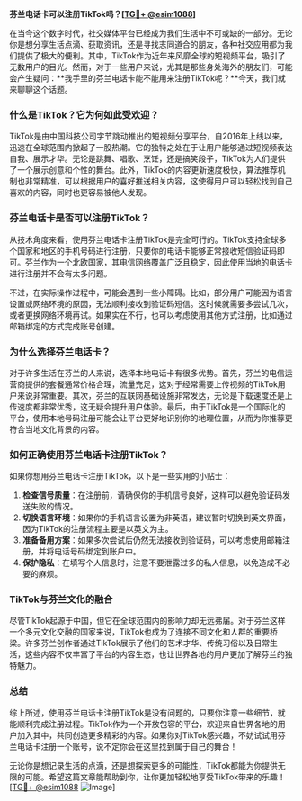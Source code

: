 **芬兰电话卡可以注册TikTok吗？[[TG💪+ @esim1088](https://t.me/s/esim1088)]**

在当今这个数字时代，社交媒体平台已经成为我们生活中不可或缺的一部分。无论你是想分享生活点滴、获取资讯，还是寻找志同道合的朋友，各种社交应用都为我们提供了极大的便利。其中，TikTok作为近年来风靡全球的短视频平台，吸引了无数用户的目光。然而，对于一些用户来说，尤其是那些身处海外的朋友们，可能会产生疑问：**我手里的芬兰电话卡能不能用来注册TikTok呢？**今天，我们就来聊聊这个话题。

### **什么是TikTok？它为何如此受欢迎？**

TikTok是由中国科技公司字节跳动推出的短视频分享平台，自2016年上线以来，迅速在全球范围内掀起了一股热潮。它的独特之处在于让用户能够通过短视频表达自我、展示才华。无论是跳舞、唱歌、烹饪，还是搞笑段子，TikTok为人们提供了一个展示创意和个性的舞台。此外，TikTok的内容更新速度极快，算法推荐机制也非常精准，可以根据用户的喜好推送相关内容，这使得用户可以轻松找到自己喜欢的内容，同时也更容易被他人发现。

### **芬兰电话卡是否可以注册TikTok？**

从技术角度来看，使用芬兰电话卡注册TikTok是完全可行的。TikTok支持全球多个国家和地区的手机号码进行注册，只要你的电话卡能够正常接收短信验证码即可。芬兰作为一个北欧国家，其电信网络覆盖广泛且稳定，因此使用当地的电话卡进行注册并不会有太多问题。

不过，在实际操作过程中，可能会遇到一些小障碍。比如，部分用户可能因为语言设置或网络环境的原因，无法顺利接收到验证码短信。这时候就需要多尝试几次，或者更换网络环境再试。如果实在不行，也可以考虑使用其他方式注册，比如通过邮箱绑定的方式完成账号创建。

### **为什么选择芬兰电话卡？**

对于许多生活在芬兰的人来说，选择本地电话卡有很多优势。首先，芬兰的电信运营商提供的套餐通常价格合理，流量充足，这对于经常需要上传视频的TikTok用户来说非常重要。其次，芬兰的互联网基础设施非常发达，无论是下载速度还是上传速度都非常优秀，这无疑会提升用户体验。最后，由于TikTok是一个国际化的平台，使用本地号码注册可能会让平台更好地识别你的地理位置，从而为你推荐更符合当地文化背景的内容。

### **如何正确使用芬兰电话卡注册TikTok？**

如果你想用芬兰电话卡注册TikTok，以下是一些实用的小贴士：

1. **检查信号质量**：在注册前，请确保你的手机信号良好，这样可以避免验证码发送失败的情况。
2. **切换语言环境**：如果你的手机语言设置为非英语，建议暂时切换到英文界面，因为TikTok的注册流程主要是以英文为主。
3. **准备备用方案**：如果多次尝试后仍然无法接收到验证码，可以考虑使用邮箱注册，并将电话号码绑定到账户中。
4. **保护隐私**：在填写个人信息时，注意不要泄露过多的私人信息，以免造成不必要的麻烦。

### **TikTok与芬兰文化的融合**

尽管TikTok起源于中国，但它在全球范围内的影响力却无远弗届。对于芬兰这样一个多元文化交融的国家来说，TikTok也成为了连接不同文化和人群的重要桥梁。许多芬兰创作者通过TikTok展示了他们的艺术才华、传统习俗以及日常生活，这些内容不仅丰富了平台的内容生态，也让世界各地的用户更加了解芬兰的独特魅力。

### **总结**

综上所述，使用芬兰电话卡注册TikTok是没有问题的，只要你注意一些细节，就能顺利完成注册过程。TikTok作为一个开放包容的平台，欢迎来自世界各地的用户加入其中，共同创造更多精彩的内容。如果你对TikTok感兴趣，不妨试试用芬兰电话卡注册一个账号，说不定你会在这里找到属于自己的舞台！

无论你是想记录生活的点滴，还是想探索更多的可能性，TikTok都能为你提供无限的可能。希望这篇文章能帮助到你，让你更加轻松地享受TikTok带来的乐趣！[[TG💪+ @esim1088](https://t.me/s/esim1088) ![Image](https://i.postimg.cc/4NQfJmqS/Snipaste-2025-05-13-00-14-12.png)]